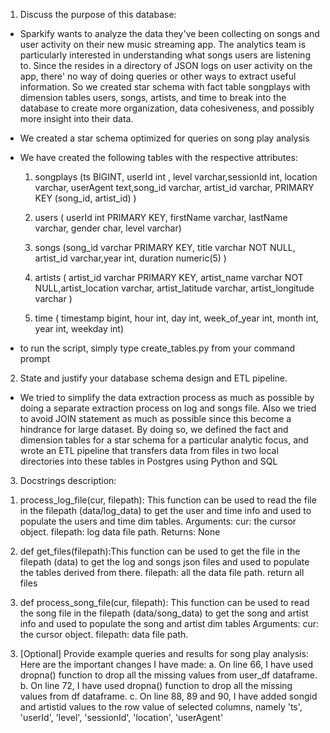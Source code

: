 1. Discuss the purpose of this database: 

- Sparkify wants to analyze the data they've been collecting on songs and user activity on their new music streaming app. The analytics team is particularly interested in understanding what songs users are listening to. Since the resides in a directory of JSON logs on user activity on the app, there' no way of doing queries or other ways to extract useful information. So we created star schema with fact table songplays with dimension tables users, songs, artists, and time to break into the database to create more organization, data cohesiveness, and possibly more insight into their data. 

- We created a star schema optimized for queries on song play analysis

- We have created the following tables with the respective attributes: 
  1) songplays (ts BIGINT, userId int , level varchar,sessionId int, location varchar, userAgent text,song_id varchar, artist_id varchar,     PRIMARY KEY (song_id, artist_id)   )

  2) users ( userId int PRIMARY KEY, firstName varchar, lastName varchar, gender char,  level varchar)

  3) songs (song_id varchar PRIMARY KEY, title varchar NOT NULL, artist_id varchar,year int, duration numeric(5) )

  4) artists ( artist_id varchar PRIMARY KEY, artist_name varchar NOT NULL,artist_location varchar, artist_latitude varchar, artist_longitude varchar )

  5) time ( timestamp bigint, hour int, day int, week_of_year int,  month int, year int, weekday int)

- to run the script, simply type create_tables.py from your command prompt

2. State and justify your database schema design and ETL pipeline.

- We tried to simplify the data extraction process as much as possible by doing a separate extraction process on log and songs file. Also we tried to avoid JOIN statement as much as possible since this become a hindrance for large dataset. By doing so, we defined the fact and dimension tables for a star schema for a particular analytic focus, and wrote an ETL pipeline that transfers data from files in two local directories into these tables in Postgres using Python and SQL

3. Docstrings description: 

 1) process_log_file(cur, filepath): This function can be used to read the file in the filepath (data/log_data) to get the user and time info and used to populate the users and time dim tables.
    Arguments:
    cur: the cursor object. 
    filepath: log data file path. 
    Returns:
    None
 2) def get_files(filepath):This function can be used to get the file in the filepath (data) to get the log and songs json files and used to populate the tables derived from there.
    filepath: all the data file path.
    return all files

 3) def process_song_file(cur, filepath):  This function can be used to read the song file in the filepath (data/song_data) to get the song and artist info and used to populate the song and artist dim tables
    Arguments:
    cur: the cursor object. 
    filepath: data file path.      
        

3. [Optional] Provide example queries and results for song play analysis: Here are the important changes I have made: 
   a. On line 66, I have used dropna() function to drop all the missing values from user_df dataframe.
   b. On line 72, I have used dropna() function to drop all the missing values from df dataframe.
   c. On line 88, 89 and 90, I have added songid and artistid values to the row value of selected columns, namely 'ts', 'userId', 'level', 'sessionId', 'location', 'userAgent'
        
